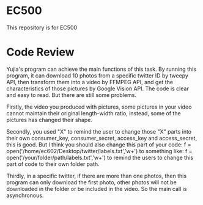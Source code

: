 # EC500
This repository is for EC500

# Code Review
Yujia's program can achieve the main functions of this task. By running this program, it can download 10 photos from a specific twitter ID by tweepy API, then transform them into a video by FFMPEG API, and get the characteristics of those pictures by Google Vision API. The code is clear and easy to read. But there are still some problems.

Firstly, the video you produced with pictures, some pictures in your video cannot maintain their original length-width ratio, instead, some of the pictures has changed their shape.

Secondly, you used "X" to remind the user to change those "X" parts into their own consumer_key, consumer_secret, access_key and access_secret, this is good. But I think you should also change this part of your code:
f = open('/home/ec602/Desktop/twitter/labels.txt','w+')
to something like:
f = open('/your/folder/path/labels.txt','w+')
to remind the users to change this part of code to their own folder path.

Thirdly, in a specific twitter, if there are more than one photos, then this program can only download the first photo, other photos will not be downloaded in the folder or be included in the video.
So the main call is asynchronous.
